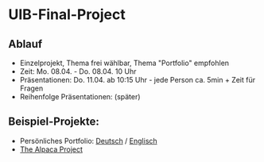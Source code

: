 # UIB-Final-Project

## Ablauf

- Einzelprojekt, Thema frei wählbar, Thema "Portfolio" empfohlen
- Zeit: Mo. 08.04. - Do. 08.04. 10 Uhr
- Präsentationen: Do. 11.04. ab 10:15 Uhr - jede Person ca. 5min + Zeit für Fragen
- Reihenfolge Präsentationen: (später)

## Beispiel-Projekte:

- Persönliches Portfolio: [Deutsch](portfolio_DE.md) / [Englisch](portfolio.md)
- [The Alpaca Project](https://github.com/DCI-WD-TZ-23-D01/UIB-Final-Alpaca)
